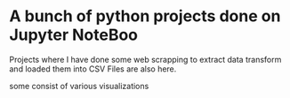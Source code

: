 # A bunch of python projects done on Jupyter NoteBoo

Projects where I have done some web scrapping to extract data transform and loaded them into CSV Files are also here.


some consist of various visualizations 
